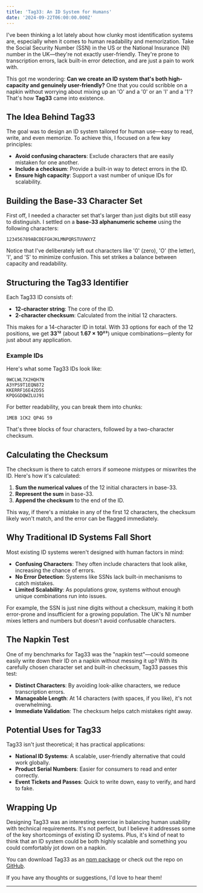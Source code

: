 ```yaml
---
title: 'Tag33: An ID System for Humans'
date: '2024-09-22T06:00:00.000Z'
---
```


I've been thinking a lot lately about how clunky most identification systems are, especially when it comes to human readability and memorization. Take the Social Security Number (SSN) in the US or the National Insurance (NI) number in the UK—they're not exactly user-friendly. They're prone to transcription errors, lack built-in error detection, and are just a pain to work with.

This got me wondering: **Can we create an ID system that's both high-capacity and genuinely user-friendly?** One that you could scribble on a napkin without worrying about mixing up an 'O' and a '0' or an 'I' and a '1'? That's how **Tag33** came into existence.

## The Idea Behind Tag33

The goal was to design an ID system tailored for human use—easy to read, write, and even memorize. To achieve this, I focused on a few key principles:

- **Avoid confusing characters**: Exclude characters that are easily mistaken for one another.
- **Include a checksum**: Provide a built-in way to detect errors in the ID.
- **Ensure high capacity**: Support a vast number of unique IDs for scalability.

## Building the Base-33 Character Set

First off, I needed a character set that's larger than just digits but still easy to distinguish. I settled on a **base-33 alphanumeric scheme** using the following characters:

```
123456789ABCDEFGHJKLMNPQRSTUVWXYZ
```

Notice that I've deliberately left out characters like '0' (zero), 'O' (the letter), 'I', and 'S' to minimize confusion. This set strikes a balance between capacity and readability.

## Structuring the Tag33 Identifier

Each Tag33 ID consists of:

- **12-character string**: The core of the ID.
- **2-character checksum**: Calculated from the initial 12 characters.

This makes for a 14-character ID in total. With 33 options for each of the 12 positions, we get **33¹²** (about **1.67 × 10²³**) unique combinations—plenty for just about any application.

### Example IDs

Here's what some Tag33 IDs look like:

```
9WCLWL7X2HQH7N
A3YPS9T1EQN872
KKERRF16E42D5S
KPQGGDQWZLUJ91
```

For better readability, you can break them into chunks:

```
1MEB 1CK2 QP4G 59
```

That's three blocks of four characters, followed by a two-character checksum.

## Calculating the Checksum

The checksum is there to catch errors if someone mistypes or miswrites the ID. Here's how it's calculated:

1. **Sum the numerical values** of the 12 initial characters in base-33.
2. **Represent the sum** in base-33.
3. **Append the checksum** to the end of the ID.

This way, if there's a mistake in any of the first 12 characters, the checksum likely won't match, and the error can be flagged immediately.

## Why Traditional ID Systems Fall Short

Most existing ID systems weren't designed with human factors in mind:

- **Confusing Characters**: They often include characters that look alike, increasing the chance of errors.
- **No Error Detection**: Systems like SSNs lack built-in mechanisms to catch mistakes.
- **Limited Scalability**: As populations grow, systems without enough unique combinations run into issues.

For example, the SSN is just nine digits without a checksum, making it both error-prone and insufficient for a growing population. The UK's NI number mixes letters and numbers but doesn't avoid confusable characters.

## The Napkin Test

One of my benchmarks for Tag33 was the "napkin test"—could someone easily write down their ID on a napkin without messing it up? With its carefully chosen character set and built-in checksum, Tag33 passes this test:

- **Distinct Characters**: By avoiding look-alike characters, we reduce transcription errors.
- **Manageable Length**: At 14 characters (with spaces, if you like), it's not overwhelming.
- **Immediate Validation**: The checksum helps catch mistakes right away.

## Potential Uses for Tag33

Tag33 isn't just theoretical; it has practical applications:

- **National ID Systems**: A scalable, user-friendly alternative that could work globally.
- **Product Serial Numbers**: Easier for consumers to read and enter correctly.
- **Event Tickets and Passes**: Quick to write down, easy to verify, and hard to fake.

## Wrapping Up

Designing Tag33 was an interesting exercise in balancing human usability with technical requirements. It's not perfect, but I believe it addresses some of the key shortcomings of existing ID systems. Plus, it's kind of neat to think that an ID system could be both highly scalable and something you could comfortably jot down on a napkin.

You can download Tag33 as an [npm package](https://www.npmjs.com/package/tag33) or check out the repo on [GitHub](https://github.com/LucianBuzzo/tag33).

If you have any thoughts or suggestions, I'd love to hear them!

---